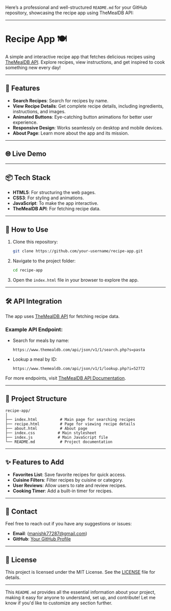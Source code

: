 Here’s a professional and well-structured `README.md` for your GitHub repository, showcasing the recipe app using TheMealDB API:

---

# Recipe App 🍽️

A simple and interactive recipe app that fetches delicious recipes using [TheMealDB API](https://www.themealdb.com/api.php). Explore recipes, view instructions, and get inspired to cook something new every day!  

---

## 🚀 Features
- **Search Recipes**: Search for recipes by name.
- **View Recipe Details**: Get complete recipe details, including ingredients, instructions, and images.
- **Animated Buttons**: Eye-catching button animations for better user experience.
- **Responsive Design**: Works seamlessly on desktop and mobile devices.
- **About Page**: Learn more about the app and its mission.

---

## 🌐 Live Demo


---

## 📦 Tech Stack
- **HTML5**: For structuring the web pages.
- **CSS3**: For styling and animations.
- **JavaScript**: To make the app interactive.
- **TheMealDB API**: For fetching recipe data.

---

## 📖 How to Use

1. Clone this repository:
   ```bash
   git clone https://github.com/your-username/recipe-app.git
   ```

2. Navigate to the project folder:
   ```bash
   cd recipe-app
   ```

3. Open the `index.html` file in your browser to explore the app.

---

## 🛠️ API Integration

The app uses [TheMealDB API](https://www.themealdb.com/api.php) for fetching recipe data.

### Example API Endpoint:
- Search for meals by name:
  ```
  https://www.themealdb.com/api/json/v1/1/search.php?s=pasta
  ```

- Lookup a meal by ID:
  ```
  https://www.themealdb.com/api/json/v1/1/lookup.php?i=52772
  ```

For more endpoints, visit [TheMealDB API Documentation](https://www.themealdb.com/api.php).

---

## 📂 Project Structure
```
recipe-app/
│
├── index.html          # Main page for searching recipes
├── recipe.html         # Page for viewing recipe details
├── about.html          # About page
├── index.css          # Main stylesheet
├── index.js           # Main JavaScript file
└── README.md           # Project documentation
```

---

## ✨ Features to Add
- **Favorites List**: Save favorite recipes for quick access.
- **Cuisine Filters**: Filter recipes by cuisine or category.
- **User Reviews**: Allow users to rate and review recipes.
- **Cooking Timer**: Add a built-in timer for recipes.

---

## 📧 Contact
Feel free to reach out if you have any suggestions or issues:
- **Email**: (manishk77287@gmail.com)
- **GitHub**: [Your GitHub Profile](https://github.com/Manish-Agrawat)

---

## 📜 License
This project is licensed under the MIT License. See the [LICENSE](LICENSE) file for details.

---

This `README.md` provides all the essential information about your project, making it easy for anyone to understand, set up, and contribute! Let me know if you'd like to customize any section further.
